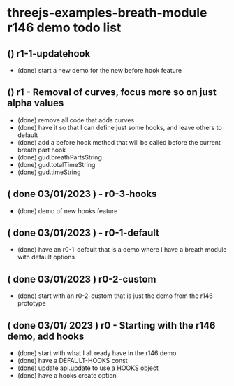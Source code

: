 # threejs-examples-breath-module r146 demo todo list

## () r1-1-updatehook
* (done) start a new demo for the new before hook feature

## () r1 - Removal of curves, focus more so on just alpha values
* (done) remove all code that adds curves
* (done) have it so that I can define just some hooks, and leave others to default
* (done) add a before hook method that will be called before the current breath part hook
* (done) gud.breathPartsString
* (done) gud.totalTimeString
* (done) gud.timeString

## ( done 03/01/2023 ) - r0-3-hooks
* (done) demo of new hooks feature

## ( done 03/01/2023 ) - r0-1-default
* (done) have an r0-1-default that is a demo where I have a breath module with default options

## ( done 03/01/2023 ) r0-2-custom
* (done) start with an r0-2-custom that is just the demo from the r146 prototype

## ( done 03/01/ 2023 ) r0 - Starting with the r146 demo, add hooks
* (done) start with what I all ready have in the r146 demo
* (done) have a DEFAULT-HOOKS const
* (done) update api.update to use a HOOKS object
* (done) have a hooks create option

